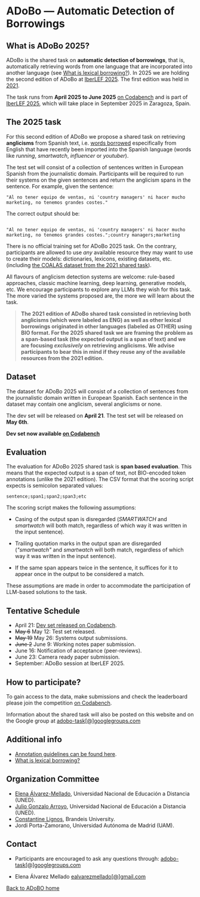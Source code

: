 # ADoBo — Automatic Detection of Borrowings 


## What is ADoBo 2025?
ADoBo is the shared task on **automatic detection of borrowings**, that is, automatically retrieving words from one language that are incorporated into another language (see [What is lexical borrowing?](https://adobo-task.github.io/borrowing.html)). In 2025 we are holding the second edition of ADoBo at [IberLEF 2025](https://sites.google.com/view/iberlef-2025/). The first edition was held in [2021](https://adobo-task.github.io/2021.html).

The task runs from **April 2025 to June 2025** [on Codabench](https://www.codabench.org/competitions/7284/) and is part of [IberLEF 2025](https://sites.google.com/view/iberlef-2025/), which will take place in September 2025 in Zaragoza, Spain.
 


## The 2025 task 
For this second edition of ADoBo we propose a shared task on retrieving **anglicisms** from Spanish text, i.e. [words borrowed](https://adobo-task.github.io/borrowing.html) especifically from English that have recently been imported into the Spanish language (words like _running_, _smartwatch_, _influencer_ or _youtuber_).  


The test set will consist of a collection of sentences written in European Spanish from the journalistic domain. Participants will be required to run their systems on the given sentences and return the anglicism spans in the sentence. For example, given the sentence: 

```
"Al no tener equipo de ventas, ni 'country managers' ni hacer mucho marketing, no tenemos grandes costes."

```

The correct output should be: 

```

"Al no tener equipo de ventas, ni 'country managers' ni hacer mucho marketing, no tenemos grandes costes.";country managers;marketing

```


There is no official training set for ADoBo 2025 task. On the contrary, participants are allowed to use _any_ available resource they may want to use to create their models: dictionaries, lexicons, existing datasets, etc. (including [the COALAS dataset from the 2021 shared task](https://github.com/lirondos/coalas)). 


All flavours of anglicism detection systems are welcome: rule-based approaches, classic machine learning, deep learning, generative models, etc. We encourage participants to explore any LLMs they wish for this task. The more varied the systems proposed are, the more we will learn about the task.   

> **The 2021 edition of ADoBo shared task consisted in retrieving both anglicisms (which were labeled as ENG) as well as other lexical borrowings originated in other languages (labeled as OTHER) using BIO format. For the 2025 shared task we are framing the problem as a span-based task (the expected output is a span of text) and we are focusing *exclusively* on retrieving anglicisms. We advise participants to bear this in mind if they reuse any of the available resources from the 2021 edition.**



## Dataset
The dataset for ADoBo 2025 will consist of a collection of sentences from the journalistic domain written in European Spanish. Each sentence in the dataset may contain one anglicism, several anglicisms or none.

The dev set will be released on **April 21**. The test set will be released on **May 6th**.

**Dev set now available [on Codabench](https://www.codabench.org/competitions/7284/)**

## Evaluation
The evaluation for ADoBo 2025 shared task  is **span based evaluation**. This means that the expected output is a span of text, not BIO-encoded token annotations (unlike the 2021 edition). The CSV format that the scoring script expects is semicolon separated values: 

```
sentence;span1;span2;span3;etc
```

The scoring script makes the following assumptions: 

* Casing of the output span is disregarded (_SMARTWATCH_ and _smartwatch_ will both match, regardless of which way it was written in the input sentence).

* Trailing quotation marks in the output span are disregarded (_"smartwatch"_ and _smartwatch_ will both match, regardless of which way it was written in the input sentence).

* If the same span appears twice in the sentence, it suffices for it to appear once in the output to be considered a match.

These assumptions are made in order to accommodate the participation of LLM-based solutions to the task.


## Tentative Schedule


* April 21: [Dev set released on Codabench](https://www.codabench.org/competitions/7284/).
* ~~May 6~~ May 12: Test set released.
* ~~May 19~~ May 26: Systems output submissions.
* ~~June 2~~ June 9: Working notes paper submission.
* June 16: Notification of acceptance (peer-reviews).
* June 23: Camera ready paper submission.
* September: ADoBo session at IberLEF 2025.


## How to participate?
To gain access to the data, make submissions and check the leaderboard please join the competition [on Codabench](https://www.codabench.org/competitions/7284/).

Information about the shared task will also be posted on this website and on the Google group at [adobo-task[@]googlegroups.com](mailto:adobo-task@googlegroups.com)

## Additional info 
* [Annotation guidelines can be found here](https://adobo-task.github.io/docs/guidelines.pdf).
* [What is lexical borrowing?](https://adobo-task.github.io/borrowing.html)


## Organization Committee

* [Elena Álvarez-Mellado](https://lirondos.github.io/), Universidad Nacional de Educación a Distancia (UNED).
* [Julio Gonzalo Arroyo](https://sites.google.com/view/nlp-uned/people/julio-gonzalo), Universidad Nacional de Educación a Distancia (UNED).
* [Constantine Lignos](https://lignos.org/), Brandeis University.
* Jordi Porta-Zamorano, Universidad Autónoma de Madrid (UAM).

## Contact

* Participants are encouraged to ask any questions through: [adobo-task[@]googlegroups.com](mailto:adobo-task@googlegroups.com)

* Elena Álvarez Mellado [ealvarezmellado[@]gmail.com](mailto:adobo-task@googlegroups.com)


[Back to ADoBO home](https://adobo-task.github.io/)